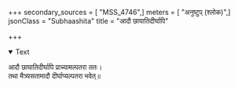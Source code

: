 +++
secondary_sources = [ "MSS_4746",]
meters = [ "अनुष्टुप् (श्लोक)",]
jsonClass = "Subhaashita"
title = "आदौ छायातिदीर्घापि"

+++

<details open><summary>Text</summary>

आदौ छायातिदीर्घापि प्राच्यामल्पतरा ततः।  
तथा मैत्र्यसतामादौ दीर्घाप्यल्पतरा भवेत्॥
</details>
